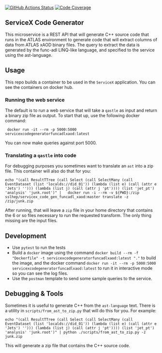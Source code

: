 [![GitHub Actions Status](https://github.com/ssl-hep/ServiceX_Code_Generator_FuncADL_xAOD/workflows/CI/CD/badge.svg)](https://github.com/ssl-hep/ServiceX_Code_Generator_FuncADL_xAOD/actions)
[![Code Coverage](https://codecov.io/gh/ssl-hep/ServiceX_Code_Generator_FuncADL_xAOD/graph/badge.svg)](https://codecov.io/gh/ssl-hep/ServiceX_Code_Generator_FuncADL_xAOD)


ServiceX Code Generator
-----------------------
This microservice is a REST API that will generate C++ source code that runs in the ATLAS environment to generate code that will extract columns of data from ATLAS xAOD binary files. The query to extract the data is generated by the func-adl LINQ-like language, and specified to the service using the ast-language.

Usage
-----
This repo builds a container to be used in the `ServiceX` application. You can see the containers on docker hub.

### Running the web service

The default is to run a web service that will take a `qastle` as input and return a binary zip file as output. To start that up, use the following docker command:

```
 docker run -it --rm -p 5000:5000  servicexcodegeneratorfuncadlxaod:latest
```

You can now make queries against port 5000.

### Translating a `qastle` into code

For debugging purposes you sometimes want to translate an `ast` into a zip file. This container will also do that for you:

```
echo "(call ResultTTree (call Select (call SelectMany (call EventDataset (list 'localds://did_01')) (lambda (list e) (call (attr e 'Jets') ''))) (lambda (list j) (call (attr j 'pt')))) (list 'jet_pt') 'analysis' 'junk.root')" |   docker run -i --rm -v ${PWD}:/zip sslhep/servicex_code_gen_funcadl_xaod:master translate -z /zip/junk.zip
```

After running, that will leave a `zip` file in your home directory that contains the 6 or so files necessary to run the requested transform. The only thing missing are the input files.

Development
-----------

- Use `pytest` to run the tests
- Build a `docker` image using the command `docker build --rm -f "Dockerfile" -t servicexcodegeneratorfuncadlxaod:latest "."` to build the image, and the docker command `docker run -it --rm -p 5000:5000  servicexcodegeneratorfuncadlxaod:latest` to run it in interactive mode so you can see the log files.
- Use the `postman` template to send some sample queries to the service.

Debugging & Tools
-----------------

Sometimes it is useful to generate C++ from the `ast-language` text. There is a utility in `scripts/from_ast_to_zip.py` that will do this for you. For example:
```
echo "(call ResultTTree (call Select (call SelectMany (call EventDataset (list 'localds://did_01')) (lambda (list e) (call (attr e 'Jets') ''))) (lambda (list j) (call (attr j 'pt')))) (list 'jet_pt') 'analysis' 'junk.root')" | python ./scripts/from_ast_to_zip.py -z junk.zip
```

This will generate a zip file that contains the C++ source code.
